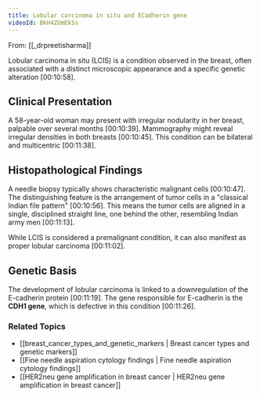 ```yaml
---
title: Lobular carcinoma in situ and ECadherin gene
videoId: BkH4ZUmEkSs
---
```


From: [[_drpreetisharma]] <br/> 

Lobular carcinoma in situ (LCIS) is a condition observed in the breast, often associated with a distinct microscopic appearance and a specific genetic alteration <a class="yt-timestamp" data-t="00:10:58">[00:10:58]</a>.

## Clinical Presentation
A 58-year-old woman may present with irregular nodularity in her breast, palpable over several months <a class="yt-timestamp" data-t="00:10:39">[00:10:39]</a>. Mammography might reveal irregular densities in both breasts <a class="yt-timestamp" data-t="00:10:45">[00:10:45]</a>. This condition can be bilateral and multicentric <a class="yt-timestamp" data-t="00:11:38">[00:11:38]</a>.

## Histopathological Findings
A needle biopsy typically shows characteristic malignant cells <a class="yt-timestamp" data-t="00:10:47">[00:10:47]</a>. The distinguishing feature is the arrangement of tumor cells in a "classical Indian file pattern" <a class="yt-timestamp" data-t="00:10:56">[00:10:56]</a>. This means the tumor cells are aligned in a single, disciplined straight line, one behind the other, resembling Indian army men <a class="yt-timestamp" data-t="00:11:13">[00:11:13]</a>.

While LCIS is considered a premalignant condition, it can also manifest as proper lobular carcinoma <a class="yt-timestamp" data-t="00:11:02">[00:11:02]</a>.

## Genetic Basis
The development of lobular carcinoma is linked to a downregulation of the E-cadherin protein <a class="yt-timestamp" data-t="00:11:19">[00:11:19]</a>. The gene responsible for E-cadherin is the **CDH1 gene**, which is defective in this condition <a class="yt-timestamp" data-t="00:11:26">[00:11:26]</a>.

### Related Topics
*   [[breast_cancer_types_and_genetic_markers | Breast cancer types and genetic markers]]
*   [[Fine needle aspiration cytology findings | Fine needle aspiration cytology findings]]
*   [[HER2neu gene amplification in breast cancer | HER2neu gene amplification in breast cancer]]
